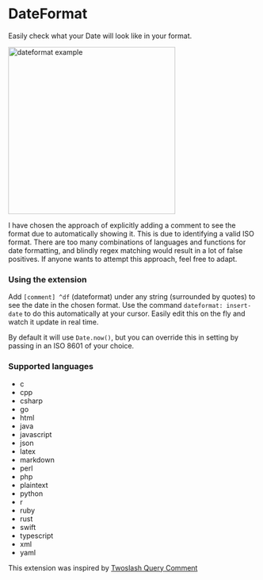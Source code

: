 # DateFormat

Easily check what your Date will look like in your format.

<img width="337" alt="dateformat example" src="https://github.com/liamo94/vscode-datetime/assets/9355016/73192277-0983-48ca-a67b-5e5b116777d6">

I have chosen the approach of explicitly adding a comment to see the format due to automatically showing it. This is due to identifying a valid ISO format. There are too many combinations of languages and functions for date formatting, and blindly regex matching would result in a lot of false positives. If anyone wants to attempt this approach, feel free to adapt.

### Using the extension

Add `[comment] ^df` (dateformat) under any string (surrounded by quotes) to see the date in the chosen format. Use the command `dateformat: insert-date` to do this automatically at your cursor. Easily edit this on the fly and watch it update in real time.

By default it will use `Date.now()`, but you can override this in setting by passing in an ISO 8601 of your choice.

### Supported languages

- c
- cpp
- csharp
- go
- html
- java
- javascript
- json
- latex
- markdown
- perl
- php
- plaintext
- python
- r
- ruby
- rust
- swift
- typescript
- xml
- yaml

This extension was inspired by [Twoslash Query Comment](https://marketplace.visualstudio.com/items?itemName=Orta.vscode-twoslash-queries)

